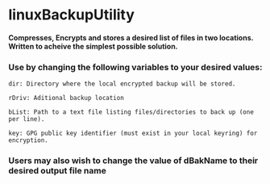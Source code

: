 # linuxBackupUtility

#### Compresses, Encrypts and stores a desired list of files in two locations. Written to acheive the simplest possible solution.

### Use by changing the following variables to your desired values:

	dir: Directory where the local encrypted backup will be stored.

	rDriv: Aditional backup location

	bList: Path to a text file listing files/directories to back up (one per line).

	key: GPG public key identifier (must exist in your local keyring) for encryption.

### Users may also wish to change the value of dBakName to their desired output file name